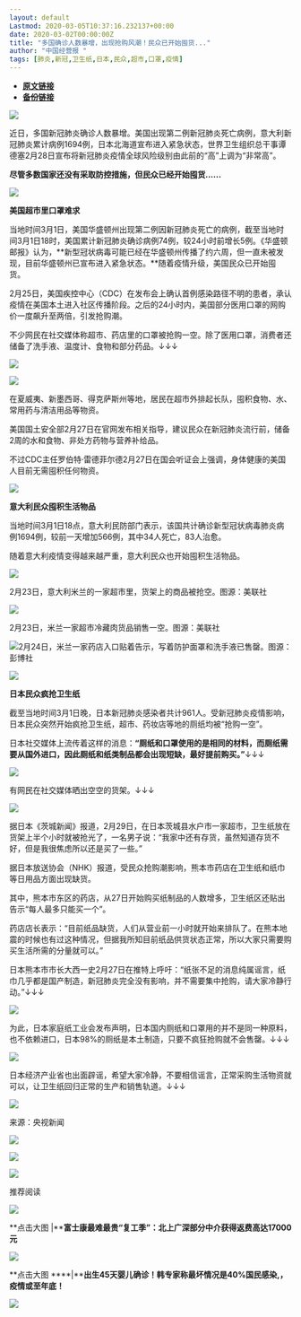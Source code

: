 ```yaml
---
layout: default
Lastmod: 2020-03-05T10:37:16.232137+00:00
date: 2020-03-02T00:00:00Z
title: "多国确诊人数暴增，出现抢购风潮！民众已开始囤货..."
author: "中国经营报 "
tags: [肺炎,新冠,卫生纸,日本,民众,超市,口罩,疫情]
---
```


* [**原文链接**](https://mp.weixin.qq.com/s/1yX15lGa43MIjOXhNlHS5A)
* [**备份链接**](http://archive.is/5oQGV)


![](/images/post/5fdb3f87f44cf8ae08d41ad1e0b84841.jpg)

近日，多国新冠肺炎确诊人数暴增。美国出现第二例新冠肺炎死亡病例，意大利新冠肺炎累计病例1694例，日本北海道宣布进入紧急状态，世界卫生组织总干事谭德塞2月28日宣布将新冠肺炎疫情全球风险级别由此前的“高”上调为“非常高”。

**尽管多数国家还没有采取防控措施，但民众已经开始囤货......**

![](/images/post/bc3576ff279d80264ac4f6d7a60432f9.jpg)

**美国超市里口罩难求**

当地时间3月1日，美国华盛顿州出现第二例因新冠肺炎死亡的病例，截至当地时间3月1日18时，美国累计新冠肺炎确诊病例74例，较24小时前增长5例。《华盛顿邮报》认为，**新型冠状病毒可能已经在华盛顿州传播了约六周，但一直未被发现，目前华盛顿州已宣布进入紧急状态。**随着疫情升级，美国民众已开始囤货。

2月25日，美国疾控中心（CDC）在发布会上确认首例感染路径不明的患者，承认疫情在美国本土进入社区传播阶段。之后的24小时内，美国部分医用口罩的网购价一度飙升至两倍，引发抢购潮。

不少网民在社交媒体称超市、药店里的口罩被抢购一空。除了医用口罩，消费者还储备了洗手液、温度计、食物和部分药品。↓↓↓

![](/images/post/bf5a0cec90a5c759d7a9a7000caca900.jpg)

![](/images/post/3fd4a4cd54b9fd805ceab87dee3a6b3d.jpg)

在夏威夷、新墨西哥、得克萨斯州等地，居民在超市外排起长队，囤积食物、水、常用药与清洁用品等物资。

美国国土安全部2月27日在官网发布相关指导，建议民众在新冠肺炎流行前，储备2周的水和食物、非处方药物与营养补给品。  

不过CDC主任罗伯特·雷德菲尔德2月27日在国会听证会上强调，身体健康的美国人目前无需囤积任何物资。

![](/images/post/bc3576ff279d80264ac4f6d7a60432f9.jpg)

**意大利民众囤积生活物品**

当地时间3月1日18点，意大利民防部门表示，该国共计确诊新型冠状病毒肺炎病例1694例，较前一天增加566例，其中34人死亡，83人治愈。  

随着意大利疫情变得越来越严重，意大利民众也开始囤积生活物品。

![](/images/post/7371e72b9deb08b10d6ed182d43067ab.jpg)

2月23日，意大利米兰的一家超市里，货架上的商品被抢空。图源：美联社

![](/images/post/71fb7d482c20ca87a995eb5d54ee5d40.jpg)

2月23日，米兰一家超市冷藏肉货品销售一空。图源：美联社

![](/images/post/75fc7ee1ea3b8150781d38a94af244df.jpg)2月24日，米兰一家药店入口贴着告示，写着防护面罩和洗手液已售罄。图源：彭博社

![](/images/post/bc3576ff279d80264ac4f6d7a60432f9.jpg)

**日本民众疯抢卫生纸**

截至当地时间3月1日晚，日本新冠肺炎感染者共计961人。受新冠肺炎疫情影响，日本民众突然开始疯抢卫生纸，超市、药妆店等地的厕纸均被“抢购一空”。  

日本社交媒体上流传着这样的消息：**“厕纸和口罩使用的是相同的材料，而厕纸需要从国外进口，因此厕纸和纸类制品都会出现短缺，最好提前购买。”**↓↓↓  

![](/images/post/9e9109a77eb179ad6988e781272c88f4.jpg)

有网民在社交媒体晒出空空的货架。↓↓↓

![](/images/post/7cab7aede8c67105f5fe6fef642b8121.jpg)

据日本《茨城新闻》报道，2月29日，在日本茨城县水户市一家超市，卫生纸放在货架上半个小时就被抢光了，一名男子说：“我家中还有存货，虽然知道存货不好，但是我很焦虑所以还是买了一些。”

据日本放送协会（NHK）报道，受民众抢购潮影响，熊本市药店在卫生纸和纸巾等日用品方面出现缺货。

其中，熊本市东区的药店，从27日开始购买纸制品的人数增多，卫生纸区还贴出告示“每人最多只能买一个”。

药店店长表示：“目前纸品缺货，人们从营业前一小时就开始来排队了。在熊本地震的时候也有过这种情况，但据我所知目前纸品供货状态正常，所以大家只需要购买生活所需的分量就可以。”

日本熊本市市长大西一史2月27日在推特上呼吁：“纸张不足的消息纯属谣言，纸巾几乎都是国产制造，新冠肺炎完全没有影响，并不需要集中抢购，请大家冷静行动。”↓↓↓

![](/images/post/dfc6ea0fc54b8c1009e1a5630ea9e2a0.jpg)

为此，日本家庭纸工业会发布声明，日本国内厕纸和口罩用的并不是同一种原料，也不依赖进口，日本98%的厕纸是本土制造，只要不疯狂抢购就不会售罄。↓↓↓

![](/images/post/321998fb9236ee5cd5b9326614d606b6.jpg)

日本经济产业省也出面辟谣，希望大家冷静，不要相信谣言，正常采购生活物资就可以，让卫生纸回归正常的生产和销售轨道。↓↓↓

![](/images/post/78bfaba62905d13c1874cc962a286696.jpg)

来源：央视新闻

[![](/images/post/aa73eda3cc6c8de22b03f6f379c8c839.jpg)](http://www.cb.com.cn/project/special/2020/0218/zhibo.html)  

![](/images/post/47c0e574ea27ef847e2a66a4f04d1784.jpg)

  

![](/images/post/43b7a57fd045be64890b8526d60a1277.jpg)

  

推荐阅读

[![](/images/post/aafdd3e901ffd55fc6dae82fb5621469.jpg)](http://mp.weixin.qq.com/s?__biz=MjA5NTMyOTMwMQ==&mid=2651972098&idx=1&sn=1e8c2acef06d438763ee22e095e320de&chksm=4f3e857878490c6eeda95432a8237ca6d2d21dadcd6e392864cebf2cdd5b869f9333a25211e8&scene=21#wechat_redirect)

**点击大图 |****富士康最难最贵“复工季”：北上广深部分中介获得返费高达17000元**  

  

[![](/images/post/3629d166906ebf47e5525f5865925089.jpg)](http://mp.weixin.qq.com/s?__biz=MjA5NTMyOTMwMQ==&mid=2651972112&idx=1&sn=f34c650004cba34598dda8dc1c3d817a&chksm=4f3e856a78490c7ca9774784e3071e6715637137c6ba6d6ed92e49b1d3dc73876daa6f00ab33&scene=21#wechat_redirect)

**点击大图 ****|****出生45天婴儿确诊！韩专家称最坏情况是40%国民感染,，疫情或至年底！**  

  

![](/images/post/f3501c0a0df0124df45b227b216c07a4.jpg)

